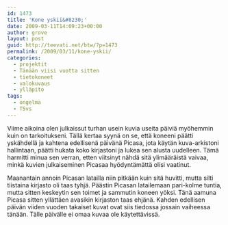 ```yaml
---
id: 1473
title: 'Kone yskii&#8230;'
date: 2009-03-11T14:09:23+00:00
author: grove
layout: post
guid: http://teevati.net/btw/?p=1473
permalink: /2009/03/11/kone-yskii/
categories:
  - projektit
  - Tänään viisi vuotta sitten
  - tietokoneet
  - valokuvaus
  - ylläpito
tags:
  - ongelma
  - T5vs
---
```

Viime aikoina olen julkaissut turhan usein kuvia useita päiviä myöhemmin kuin on tarkoitukseni. Tällä kertaa syynä on se, että koneeni päätti yskähdellä ja kahtena edellisenä päivänä Picasa, jota käytän kuva-arkistoni hallintaan, päätti hukata koko kirjastoni ja lukea sen alusta uudelleen. Tämä harmitti minua sen verran, etten viitsinyt nähdä sitä ylimääräistä vaivaa, minkä kuvien julkaiseminen Picasaa hyödyntämättä olisi vaatinut.

Maanantain annoin Picasan latailla niin pitkään kuin sitä huvitti, mutta silti tiistaina kirjasto oli taas tyhjä. Päästin Picasan latailemaan pari-kolme tuntia, mutta sitten keskeytin sen toimet ja sammutin koneen yöksi. Tänä aamuna Picasa sitten yllättäen avasikin kirjaston taas ehjänä. Kahden edellisen päivän viiden vuoden takaiset kuvat ovat siis tiedossa jossain vaiheessa tänään. Tälle päivälle ei omaa kuvaa ole käytettävissä.